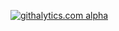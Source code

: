 [![githalytics.com alpha](https://cruel-carlota.pagodabox.com/539e7d4fa6a864a8a542f61b04d7206d "githalytics.com")](http://githalytics.com/bsamuels453/Opencl-Quadtree)